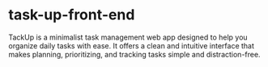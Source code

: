 # task-up-front-end
TackUp is a minimalist task management web app designed to help you organize daily tasks with ease. It offers a clean and intuitive interface that makes planning, prioritizing, and tracking tasks simple and distraction-free.
